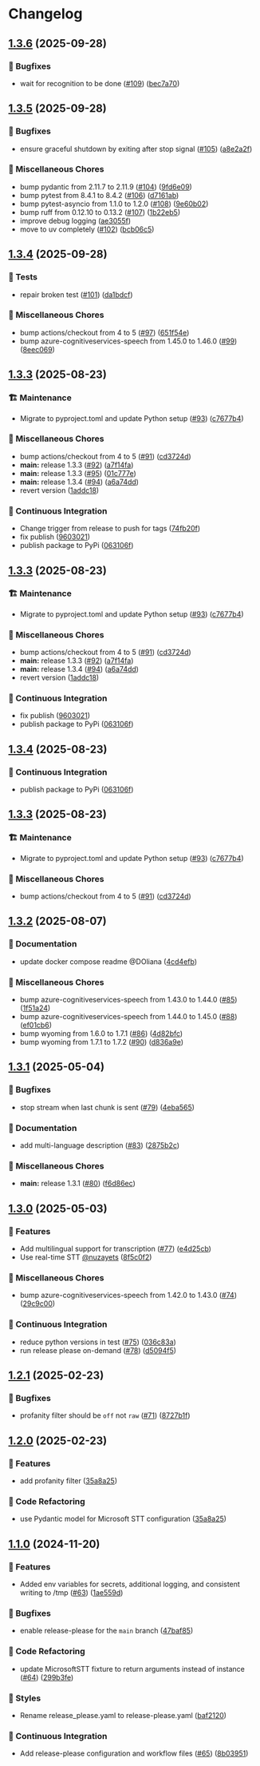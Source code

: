 # Changelog

## [1.3.6](https://github.com/hugobloem/wyoming-microsoft-stt/compare/v1.3.5...v1.3.6) (2025-09-28)


### 🐛 Bugfixes

* wait for recognition to be done ([#109](https://github.com/hugobloem/wyoming-microsoft-stt/issues/109)) ([bec7a70](https://github.com/hugobloem/wyoming-microsoft-stt/commit/bec7a701a18dac7328bbb19b87add71088fa7a47))

## [1.3.5](https://github.com/hugobloem/wyoming-microsoft-stt/compare/v1.3.4...v1.3.5) (2025-09-28)


### 🐛 Bugfixes

* ensure graceful shutdown by exiting after stop signal ([#105](https://github.com/hugobloem/wyoming-microsoft-stt/issues/105)) ([a8e2a2f](https://github.com/hugobloem/wyoming-microsoft-stt/commit/a8e2a2f7d1e4f8af60ca16be362b0c926a4fe727))


### 🔧 Miscellaneous Chores

* bump pydantic from 2.11.7 to 2.11.9 ([#104](https://github.com/hugobloem/wyoming-microsoft-stt/issues/104)) ([9fd6e09](https://github.com/hugobloem/wyoming-microsoft-stt/commit/9fd6e09116f6565980d90972b6f6d73f50e96c57))
* bump pytest from 8.4.1 to 8.4.2 ([#106](https://github.com/hugobloem/wyoming-microsoft-stt/issues/106)) ([d7161ab](https://github.com/hugobloem/wyoming-microsoft-stt/commit/d7161abe247c6c0a2cca97712847f92eb349fa1a))
* bump pytest-asyncio from 1.1.0 to 1.2.0 ([#108](https://github.com/hugobloem/wyoming-microsoft-stt/issues/108)) ([9e60b02](https://github.com/hugobloem/wyoming-microsoft-stt/commit/9e60b029a380e816059eeeedb4fbdd335e8c9de1))
* bump ruff from 0.12.10 to 0.13.2 ([#107](https://github.com/hugobloem/wyoming-microsoft-stt/issues/107)) ([1b22eb5](https://github.com/hugobloem/wyoming-microsoft-stt/commit/1b22eb5b75b8fea1afce175ccfeb056f565f0709))
* improve debug logging ([ae3055f](https://github.com/hugobloem/wyoming-microsoft-stt/commit/ae3055fefa20a38974a83db3f0f9fdd4c8097958))
* move to uv completely ([#102](https://github.com/hugobloem/wyoming-microsoft-stt/issues/102)) ([bcb06c5](https://github.com/hugobloem/wyoming-microsoft-stt/commit/bcb06c5b64131efccaedc8742863ec9c6a458c3f))

## [1.3.4](https://github.com/hugobloem/wyoming-microsoft-stt/compare/v1.3.3...v1.3.4) (2025-09-28)


### 🧪 Tests

* repair broken test ([#101](https://github.com/hugobloem/wyoming-microsoft-stt/issues/101)) ([da1bdcf](https://github.com/hugobloem/wyoming-microsoft-stt/commit/da1bdcf76931e322b806f6d1d88a4105c260a7ae))


### 🔧 Miscellaneous Chores

* bump actions/checkout from 4 to 5 ([#97](https://github.com/hugobloem/wyoming-microsoft-stt/issues/97)) ([651f54e](https://github.com/hugobloem/wyoming-microsoft-stt/commit/651f54e2b72fba77b2493382b3e94206f89ad551))
* bump azure-cognitiveservices-speech from 1.45.0 to 1.46.0 ([#99](https://github.com/hugobloem/wyoming-microsoft-stt/issues/99)) ([8eec069](https://github.com/hugobloem/wyoming-microsoft-stt/commit/8eec0690fa413567cbd4b5da9581b5f7c9e67034))

## [1.3.3](https://github.com/hugobloem/wyoming-microsoft-stt/compare/v1.3.2...v1.3.3) (2025-08-23)


### 🏗️ Maintenance

* Migrate to pyproject.toml and update Python setup ([#93](https://github.com/hugobloem/wyoming-microsoft-stt/issues/93)) ([c7677b4](https://github.com/hugobloem/wyoming-microsoft-stt/commit/c7677b4e8bd500ef1e3e2f1de274b979a27a0ce5))


### 🔧 Miscellaneous Chores

* bump actions/checkout from 4 to 5 ([#91](https://github.com/hugobloem/wyoming-microsoft-stt/issues/91)) ([cd3724d](https://github.com/hugobloem/wyoming-microsoft-stt/commit/cd3724d024a1452f7f3b833623be980e62db14fd))
* **main:** release 1.3.3 ([#92](https://github.com/hugobloem/wyoming-microsoft-stt/issues/92)) ([a7f14fa](https://github.com/hugobloem/wyoming-microsoft-stt/commit/a7f14fa1b3b8ef6638a44787c5e6318daeeea051))
* **main:** release 1.3.3 ([#95](https://github.com/hugobloem/wyoming-microsoft-stt/issues/95)) ([01c777e](https://github.com/hugobloem/wyoming-microsoft-stt/commit/01c777eeb7ea54548a60f19bff12cd583280f826))
* **main:** release 1.3.4 ([#94](https://github.com/hugobloem/wyoming-microsoft-stt/issues/94)) ([a6a74dd](https://github.com/hugobloem/wyoming-microsoft-stt/commit/a6a74ddfe8d8a9ea5bdedecbb6a663e7c86f66f5))
* revert version ([1addc18](https://github.com/hugobloem/wyoming-microsoft-stt/commit/1addc1855b300deeaf4a2f93fe3d16c5a2bb2101))


### 👷 Continuous Integration

* Change trigger from release to push for tags ([74fb20f](https://github.com/hugobloem/wyoming-microsoft-stt/commit/74fb20f78c5095e61ec233cd77893870e31cc23b))
* fix publish ([9603021](https://github.com/hugobloem/wyoming-microsoft-stt/commit/9603021a857d9d735cebff5ca34a3195d3b334c0))
* publish package to PyPi ([063106f](https://github.com/hugobloem/wyoming-microsoft-stt/commit/063106f1ab904ffaa04ea80191b3f36311f225e7))

## [1.3.3](https://github.com/hugobloem/wyoming-microsoft-stt/compare/v1.3.2...v1.3.3) (2025-08-23)


### 🏗️ Maintenance

* Migrate to pyproject.toml and update Python setup ([#93](https://github.com/hugobloem/wyoming-microsoft-stt/issues/93)) ([c7677b4](https://github.com/hugobloem/wyoming-microsoft-stt/commit/c7677b4e8bd500ef1e3e2f1de274b979a27a0ce5))


### 🔧 Miscellaneous Chores

* bump actions/checkout from 4 to 5 ([#91](https://github.com/hugobloem/wyoming-microsoft-stt/issues/91)) ([cd3724d](https://github.com/hugobloem/wyoming-microsoft-stt/commit/cd3724d024a1452f7f3b833623be980e62db14fd))
* **main:** release 1.3.3 ([#92](https://github.com/hugobloem/wyoming-microsoft-stt/issues/92)) ([a7f14fa](https://github.com/hugobloem/wyoming-microsoft-stt/commit/a7f14fa1b3b8ef6638a44787c5e6318daeeea051))
* **main:** release 1.3.4 ([#94](https://github.com/hugobloem/wyoming-microsoft-stt/issues/94)) ([a6a74dd](https://github.com/hugobloem/wyoming-microsoft-stt/commit/a6a74ddfe8d8a9ea5bdedecbb6a663e7c86f66f5))
* revert version ([1addc18](https://github.com/hugobloem/wyoming-microsoft-stt/commit/1addc1855b300deeaf4a2f93fe3d16c5a2bb2101))


### 👷 Continuous Integration

* fix publish ([9603021](https://github.com/hugobloem/wyoming-microsoft-stt/commit/9603021a857d9d735cebff5ca34a3195d3b334c0))
* publish package to PyPi ([063106f](https://github.com/hugobloem/wyoming-microsoft-stt/commit/063106f1ab904ffaa04ea80191b3f36311f225e7))

## [1.3.4](https://github.com/hugobloem/wyoming-microsoft-stt/compare/v1.3.3...v1.3.4) (2025-08-23)


### 👷 Continuous Integration

* publish package to PyPi ([063106f](https://github.com/hugobloem/wyoming-microsoft-stt/commit/063106f1ab904ffaa04ea80191b3f36311f225e7))

## [1.3.3](https://github.com/hugobloem/wyoming-microsoft-stt/compare/v1.3.2...v1.3.3) (2025-08-23)


### 🏗️ Maintenance

* Migrate to pyproject.toml and update Python setup ([#93](https://github.com/hugobloem/wyoming-microsoft-stt/issues/93)) ([c7677b4](https://github.com/hugobloem/wyoming-microsoft-stt/commit/c7677b4e8bd500ef1e3e2f1de274b979a27a0ce5))


### 🔧 Miscellaneous Chores

* bump actions/checkout from 4 to 5 ([#91](https://github.com/hugobloem/wyoming-microsoft-stt/issues/91)) ([cd3724d](https://github.com/hugobloem/wyoming-microsoft-stt/commit/cd3724d024a1452f7f3b833623be980e62db14fd))

## [1.3.2](https://github.com/hugobloem/wyoming-microsoft-stt/compare/v1.3.1...v1.3.2) (2025-08-07)


### 📝 Documentation

* update docker compose readme @DOliana ([4cd4efb](https://github.com/hugobloem/wyoming-microsoft-stt/commit/4cd4efb5e3c38e8670568fc6b69807342027458e))


### 🔧 Miscellaneous Chores

* bump azure-cognitiveservices-speech from 1.43.0 to 1.44.0 ([#85](https://github.com/hugobloem/wyoming-microsoft-stt/issues/85)) ([1f51a24](https://github.com/hugobloem/wyoming-microsoft-stt/commit/1f51a2446287f54e076695fd55c01c94897448d1))
* bump azure-cognitiveservices-speech from 1.44.0 to 1.45.0 ([#88](https://github.com/hugobloem/wyoming-microsoft-stt/issues/88)) ([ef01cb6](https://github.com/hugobloem/wyoming-microsoft-stt/commit/ef01cb6e354fe5f9b4112f4efa0e0ed197b54b52))
* bump wyoming from 1.6.0 to 1.7.1 ([#86](https://github.com/hugobloem/wyoming-microsoft-stt/issues/86)) ([4d82bfc](https://github.com/hugobloem/wyoming-microsoft-stt/commit/4d82bfc24b9d0a7735a213ec74eee00708b49848))
* bump wyoming from 1.7.1 to 1.7.2 ([#90](https://github.com/hugobloem/wyoming-microsoft-stt/issues/90)) ([d836a9e](https://github.com/hugobloem/wyoming-microsoft-stt/commit/d836a9e79fb4b3d794c915df90c071559ad74b04))

## [1.3.1](https://github.com/hugobloem/wyoming-microsoft-stt/compare/v1.3.0...v1.3.1) (2025-05-04)


### 🐛 Bugfixes

* stop stream when last chunk is sent ([#79](https://github.com/hugobloem/wyoming-microsoft-stt/issues/79)) ([4eba565](https://github.com/hugobloem/wyoming-microsoft-stt/commit/4eba5650fa92bb9cc3e7448617412cd82ed861b4))


### 📝 Documentation

* add multi-language description ([#83](https://github.com/hugobloem/wyoming-microsoft-stt/issues/83)) ([2875b2c](https://github.com/hugobloem/wyoming-microsoft-stt/commit/2875b2ccce2db734572f8cd890488d588d6c17c8))


### 🔧 Miscellaneous Chores

* **main:** release 1.3.1 ([#80](https://github.com/hugobloem/wyoming-microsoft-stt/issues/80)) ([f6d86ec](https://github.com/hugobloem/wyoming-microsoft-stt/commit/f6d86ec043422cb3444f53832a5e92bf5378c801))

## [1.3.0](https://github.com/hugobloem/wyoming-microsoft-stt/compare/v1.2.1...v1.3.0) (2025-05-03)


### 🚀 Features

* Add multilingual support for transcription ([#77](https://github.com/hugobloem/wyoming-microsoft-stt/issues/77)) ([e4d25cb](https://github.com/hugobloem/wyoming-microsoft-stt/commit/e4d25cb8223852faff476a540db9709a654b31c1))
* Use real-time STT [@nuzayets](https://github.com/nuzayets) ([8f5c0f2](https://github.com/hugobloem/wyoming-microsoft-stt/commit/8f5c0f2c37e97e13ba9fe190a6ada86a6acff4cd))


### 🔧 Miscellaneous Chores

* bump azure-cognitiveservices-speech from 1.42.0 to 1.43.0 ([#74](https://github.com/hugobloem/wyoming-microsoft-stt/issues/74)) ([29c9c00](https://github.com/hugobloem/wyoming-microsoft-stt/commit/29c9c00af63e65dc467a796de4d570905cf74184))


### 👷 Continuous Integration

* reduce python versions in test ([#75](https://github.com/hugobloem/wyoming-microsoft-stt/issues/75)) ([036c83a](https://github.com/hugobloem/wyoming-microsoft-stt/commit/036c83a6515bb075a606183b3e0922b463ee0d1e))
* run release please on-demand ([#78](https://github.com/hugobloem/wyoming-microsoft-stt/issues/78)) ([d5094f5](https://github.com/hugobloem/wyoming-microsoft-stt/commit/d5094f58b6996087b448f854225b48c0bd3abecc))

## [1.2.1](https://github.com/hugobloem/wyoming-microsoft-stt/compare/v1.2.0...v1.2.1) (2025-02-23)


### 🐛 Bugfixes

* profanity filter should be `off` not `raw` ([#71](https://github.com/hugobloem/wyoming-microsoft-stt/issues/71)) ([8727b1f](https://github.com/hugobloem/wyoming-microsoft-stt/commit/8727b1fa06a58d239a341c59be3f8db5a101c8c9))

## [1.2.0](https://github.com/hugobloem/wyoming-microsoft-stt/compare/v1.1.0...v1.2.0) (2025-02-23)


### 🚀 Features

* add profanity filter ([35a8a25](https://github.com/hugobloem/wyoming-microsoft-stt/commit/35a8a251751bf8d0828c3ec9af74ef5dbb621f18))


### 🔨 Code Refactoring

* use Pydantic model for Microsoft STT configuration ([35a8a25](https://github.com/hugobloem/wyoming-microsoft-stt/commit/35a8a251751bf8d0828c3ec9af74ef5dbb621f18))

## [1.1.0](https://github.com/hugobloem/wyoming-microsoft-stt/compare/1.0.7...v1.1.0) (2024-11-20)


### 🚀 Features

* Added env variables for secrets, additional logging, and consistent writing to /tmp ([#63](https://github.com/hugobloem/wyoming-microsoft-stt/issues/63)) ([1ae559d](https://github.com/hugobloem/wyoming-microsoft-stt/commit/1ae559dc4f2d0d29c51f01a281eb38d1c32df9e1))


### 🐛 Bugfixes

* enable release-please for the `main` branch ([47baf85](https://github.com/hugobloem/wyoming-microsoft-stt/commit/47baf851af3789f218f024b527bdf52cc9b039e5))


### 🔨 Code Refactoring

* update MicrosoftSTT fixture to return arguments instead of instance ([#64](https://github.com/hugobloem/wyoming-microsoft-stt/issues/64)) ([299b3fe](https://github.com/hugobloem/wyoming-microsoft-stt/commit/299b3fec41d320a154624b3d9928c4cc4fd68e54))


### 🎨 Styles

* Rename release_please.yaml to release-please.yaml ([baf2120](https://github.com/hugobloem/wyoming-microsoft-stt/commit/baf21200dac953bd6535bd34dbfe6c853af40a59))


### 👷 Continuous Integration

* Add release-please configuration and workflow files ([#65](https://github.com/hugobloem/wyoming-microsoft-stt/issues/65)) ([8b03951](https://github.com/hugobloem/wyoming-microsoft-stt/commit/8b03951732461a7f3ad032c5820a5ec1f48e8e41))

